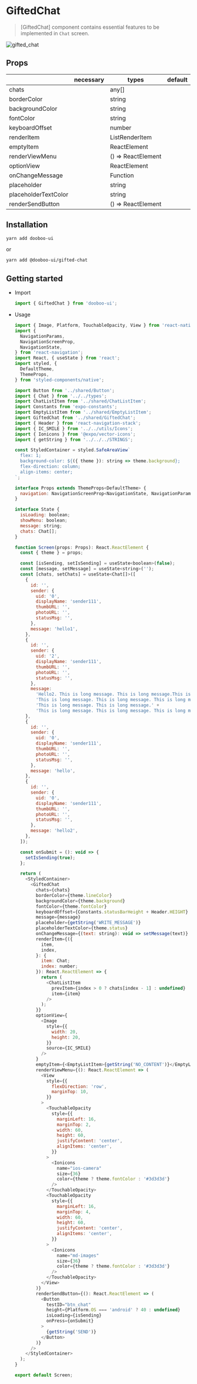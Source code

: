 # GiftedChat

> [GiftedChat] component contains essential features to be implemented in `Chat` screen.

![gifted_chat](https://user-images.githubusercontent.com/27461460/69912933-218ef400-1474-11ea-9e89-c634be770927.gif)


## Props

|                      | necessary | types               | default |
| -------------------- | --------- | ------------------- | ------- |
| chats                |           | any[]               |         |
| borderColor          |           | string              |         |
| backgroundColor      |           | string              |         |
| fontColor            |           | string              |         |
| keyboardOffset       |           | number              |         |
| renderItem           |           | ListRenderItem<any> |         |
| emptyItem            |           | ReactElement        |         |
| renderViewMenu       |           | () => ReactElement  |         |
| optionView           |           | ReactElement        |         |
| onChangeMessage      |           | Function            |         |
| placeholder          |           | string              |         |
| placeholderTextColor |           | string              |         |
| renderSendButton     |           | () => ReactElement  |         |

## Installation

```sh
yarn add dooboo-ui
```

or

```sh
yarn add @dooboo-ui/gifted-chat
```

## Getting started

- Import

  ```javascript
  import { GiftedChat } from 'dooboo-ui';
  ```

- Usage

  ```javascript
  import { Image, Platform, TouchableOpacity, View } from 'react-native';
  import {
    NavigationParams,
    NavigationScreenProp,
    NavigationState,
  } from 'react-navigation';
  import React, { useState } from 'react';
  import styled, {
    DefaultTheme,
    ThemeProps,
  } from 'styled-components/native';

  import Button from '../shared/Button';
  import { Chat } from '../../types';
  import ChatListItem from '../shared/ChatListItem';
  import Constants from 'expo-constants';
  import EmptyListItem from '../shared/EmptyListItem';
  import GiftedChat from '../shared/GiftedChat';
  import { Header } from 'react-navigation-stack';
  import { IC_SMILE } from '../../utils/Icons';
  import { Ionicons } from '@expo/vector-icons';
  import { getString } from '../../../STRINGS';

  const StyledContainer = styled.SafeAreaView`
    flex: 1;
    background-color: ${({ theme }): string => theme.background};
    flex-direction: column;
    align-items: center;
  `;

  interface Props extends ThemeProps<DefaultTheme> {
    navigation: NavigationScreenProp<NavigationState, NavigationParams>;
  }

  interface State {
    isLoading: boolean;
    showMenu: boolean;
    message: string;
    chats: Chat[];
  }

  function Screen(props: Props): React.ReactElement {
    const { theme } = props;

    const [isSending, setIsSending] = useState<boolean>(false);
    const [message, setMessage] = useState<string>('');
    const [chats, setChats] = useState<Chat[]>([
      {
        id: '',
        sender: {
          uid: '0',
          displayName: 'sender111',
          thumbURL: '',
          photoURL: '',
          statusMsg: '',
        },
        message: 'hello1',
      },
      {
        id: '',
        sender: {
          uid: '2',
          displayName: 'sender111',
          thumbURL: '',
          photoURL: '',
          statusMsg: '',
        },
        message:
          'Hello2. This is long message. This is long message.This is long message.' +
          'This is long message. This is long message. This is long message.' +
          'This is long message. This is long message.' +
          'This is long message. This is long message. This is long message.',
      },
      {
        id: '',
        sender: {
          uid: '0',
          displayName: 'sender111',
          thumbURL: '',
          photoURL: '',
          statusMsg: '',
        },
        message: 'hello',
      },
      {
        id: '',
        sender: {
          uid: '0',
          displayName: 'sender111',
          thumbURL: '',
          photoURL: '',
          statusMsg: '',
        },
        message: 'hello2',
      },
    ]);

    const onSubmit = (): void => {
      setIsSending(true);
    };

    return (
      <StyledContainer>
        <GiftedChat
          chats={chats}
          borderColor={theme.lineColor}
          backgroundColor={theme.background}
          fontColor={theme.fontColor}
          keyboardOffset={Constants.statusBarHeight + Header.HEIGHT}
          message={message}
          placeholder={getString('WRITE_MESSAGE')}
          placeholderTextColor={theme.status}
          onChangeMessage={(text: string): void => setMessage(text)}
          renderItem={({
            item,
            index,
          }: {
            item: Chat;
            index: number;
          }): React.ReactElement => {
            return (
              <ChatListItem
                prevItem={index > 0 ? chats[index - 1] : undefined}
                item={item}
              />
            );
          }}
          optionView={
            <Image
              style={{
                width: 20,
                height: 20,
              }}
              source={IC_SMILE}
            />
          }
          emptyItem={<EmptyListItem>{getString('NO_CONTENT')}</EmptyListItem>}
          renderViewMenu={(): React.ReactElement => (
            <View
              style={{
                flexDirection: 'row',
                marginTop: 10,
              }}
            >
              <TouchableOpacity
                style={{
                  marginLeft: 16,
                  marginTop: 2,
                  width: 60,
                  height: 60,
                  justifyContent: 'center',
                  alignItems: 'center',
                }}
              >
                <Ionicons
                  name="ios-camera"
                  size={36}
                  color={theme ? theme.fontColor : '#3d3d3d'}
                />
              </TouchableOpacity>
              <TouchableOpacity
                style={{
                  marginLeft: 16,
                  marginTop: 4,
                  width: 60,
                  height: 60,
                  justifyContent: 'center',
                  alignItems: 'center',
                }}
              >
                <Ionicons
                  name="md-images"
                  size={36}
                  color={theme ? theme.fontColor : '#3d3d3d'}
                />
              </TouchableOpacity>
            </View>
          )}
          renderSendButton={(): React.ReactElement => (
            <Button
              testID="btn_chat"
              height={Platform.OS === 'android' ? 40 : undefined}
              isLoading={isSending}
              onPress={onSubmit}
            >
              {getString('SEND')}
            </Button>
          )}
        />
      </StyledContainer>
    );
  }

  export default Screen;

  ```
